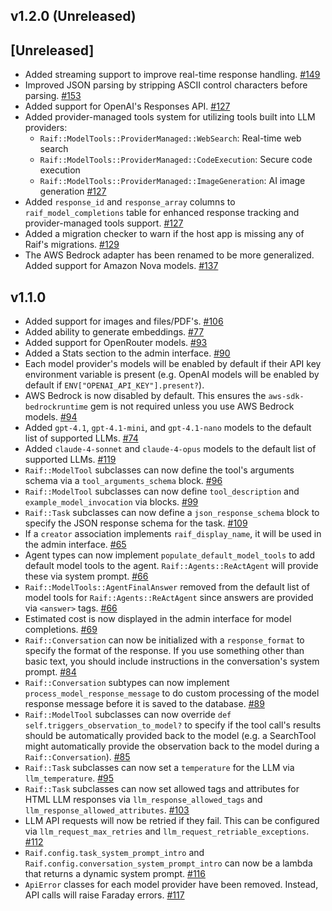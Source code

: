 ## v1.2.0 (Unreleased)

## [Unreleased]

- Added streaming support to improve real-time response handling. [#149](https://github.com/CultivateLabs/raif/pull/149)
- Improved JSON parsing by stripping ASCII control characters before parsing. [#153](https://github.com/CultivateLabs/raif/pull/153)
- Added support for OpenAI's Responses API. [#127](https://github.com/CultivateLabs/raif/pull/127)
- Added provider-managed tools system for utilizing tools built into LLM providers:
  - `Raif::ModelTools::ProviderManaged::WebSearch`: Real-time web search
  - `Raif::ModelTools::ProviderManaged::CodeExecution`: Secure code execution
  - `Raif::ModelTools::ProviderManaged::ImageGeneration`: AI image generation
  [#127](https://github.com/CultivateLabs/raif/pull/127)
- Added `response_id` and `response_array` columns to `raif_model_completions` table for enhanced response tracking and provider-managed tools support. [#127](https://github.com/CultivateLabs/raif/pull/127)
- Added a migration checker to warn if the host app is missing any of Raif's migrations. [#129](https://github.com/CultivateLabs/raif/pull/129)
- The AWS Bedrock adapter has been renamed to be more generalized. Added support for Amazon Nova models. [#137](https://github.com/CultivateLabs/raif/pull/137)


## v1.1.0

- Added support for images and files/PDF's. [#106](https://github.com/CultivateLabs/raif/pull/106)
- Added ability to generate embeddings. [#77](https://github.com/CultivateLabs/raif/pull/77)
- Added support for OpenRouter models. [#93](https://github.com/CultivateLabs/raif/pull/93)
- Added a Stats section to the admin interface. [#90](https://github.com/CultivateLabs/raif/pull/90)
- Each model provider's models will be enabled by default if their API key environment variable is present (e.g. OpenAI models will be enabled by default if `ENV["OPENAI_API_KEY"].present?`).
- AWS Bedrock is now disabled by default. This ensures the `aws-sdk-bedrockruntime` gem is not required unless you use AWS Bedrock models. [#94](https://github.com/CultivateLabs/raif/pull/94)
- Added `gpt-4.1`, `gpt-4.1-mini`, and `gpt-4.1-nano` models to the default list of supported LLMs. [#74](https://github.com/CultivateLabs/raif/pull/74)
- Added `claude-4-sonnet` and `claude-4-opus` models to the default list of supported LLMs. [#119](https://github.com/CultivateLabs/raif/pull/119)
- `Raif::ModelTool` subclasses can now define the tool's arguments schema via a `tool_arguments_schema` block. [#96](https://github.com/CultivateLabs/raif/pull/96)
- `Raif::ModelTool` subclasses can now define `tool_description` and `example_model_invocation` via blocks. [#99](https://github.com/CultivateLabs/raif/pull/99)
- `Raif::Task` subclasses can now define a `json_response_schema` block to specify the JSON response schema for the task. [#109](https://github.com/CultivateLabs/raif/pull/109)
- If a `creator` association implements `raif_display_name`, it will be used in the admin interface. [#65](https://github.com/CultivateLabs/raif/pull/65)
- Agent types can now implement `populate_default_model_tools` to add default model tools to the agent. `Raif::Agents::ReActAgent` will provide these via system prompt. [#66](https://github.com/CultivateLabs/raif/pull/66)
- `Raif::ModelTools::AgentFinalAnswer` removed from the default list of model tools for `Raif::Agents::ReActAgent` since answers are provided via `<answer>` tags. [#66](https://github.com/CultivateLabs/raif/pull/66)
- Estimated cost is now displayed in the admin interface for model completions. [#69](https://github.com/CultivateLabs/raif/pull/69)
- `Raif::Conversation` can now be initialized with a `response_format` to specify the format of the response. If you use something other than basic text, you should include instructions in the conversation's system prompt. [#84](https://github.com/CultivateLabs/raif/pull/84)
- `Raif::Conversation` subtypes can now implement `process_model_response_message` to do custom processing of the model response message before it is saved to the database. [#89](https://github.com/CultivateLabs/raif/pull/89)
- `Raif::ModelTool` subclasses can now override `def self.triggers_observation_to_model?` to specify if the tool call's results should be automatically provided back to the model (e.g. a SearchTool might automatically provide the observation back to the model during a `Raif::Conversation`). [#85](https://github.com/CultivateLabs/raif/pull/85)
- `Raif::Task` subclasses can now set a `temperature` for the LLM via `llm_temperature`. [#95](https://github.com/CultivateLabs/raif/pull/95)
- `Raif::Task` subclasses can now set allowed tags and attributes for HTML LLM responses via `llm_response_allowed_tags` and `llm_response_allowed_attributes`. [#103](https://github.com/CultivateLabs/raif/pull/103)
- LLM API requests will now be retried if they fail. This can be configured via `llm_request_max_retries` and `llm_request_retriable_exceptions`. [#112](https://github.com/CultivateLabs/raif/pull/112)
- `Raif.config.task_system_prompt_intro` and `Raif.config.conversation_system_prompt_intro` can now be a lambda that returns a dynamic system prompt. [#116](https://github.com/CultivateLabs/raif/pull/116)
- `ApiError` classes for each model provider have been removed. Instead, API calls will raise Faraday errors. [#117](https://github.com/CultivateLabs/raif/pull/117)